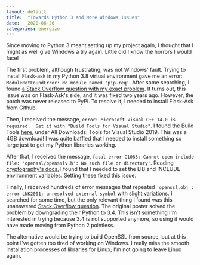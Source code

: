 ```yaml
---
layout: default
title:  "Towards Python 3 and More Windows Issues"
date:   2020-06-26
categories: energize
---
```


Since moving to Python 3 meant setting up my project again, I thought that I 
might as well give Windows a try again. Little did I know the horrors I would 
face!

The first problem, although frustrating, was not Windows' fault. Trying to 
install Flask-ask in my Python 3.8 virtual environment gave me an error:
`ModuleNotFoundError: No module named 'pip.req'`. After some searching, I 
found 
[a Stack Overflow question with my exact problem](https://stackoverflow.com/questions/60284354/pip-installing-flask-ask-raises-modulenotfound-pip-req).
It turns out, this issue was on Flask-Ask's side, and it was fixed two years 
ago. However, the patch was never released to PyPi. To resolve it, I needed 
to install Flask-Ask from Github.

Then, I received the message, `error: Microsoft Visual C++ 14.0 is required. 
Get it with "Build Tools for Visual Studio"`. I found the Build Tools 
[here](https://visualstudio.microsoft.com/downloads/#), under All Downloads: 
Tools for Visual Studio 2019. This was a 4GB download! I was quite baffled
that I needed to install something so large just to get my Python libraries 
working.

After that, I received the message, `fatal error C1083: Cannot open include 
file: 'openssl/opensslv.h': No such file or directory'`. Reading 
[cryptography's docs](https://cryptography.io/en/latest/installation.html#building-cryptography-on-windows), 
I found that I needed to set the LIB and INCLUDE environment variables.
Setting these fixed this issue.

Finally, I received hundreds of error messages that repeated `_openssl.obj : 
error LNK2001: unresolved external symbol` with slight variations. I searched 
for some time, but the only relevant thing I found was this unanswered
[Stack Overflow question](https://stackoverflow.com/questions/30159358/pip-install-cryptography-error-failed-with-exit-status-1120).
The original poster solved the problem by downgrading their Python to 3.4. 
This isn't something I'm interested in trying because 3.4 is not supported 
anymore, so using it would have made moving from Python 2 pointless.

The alternative would be trying to build OpenSSL from source, but at this 
point I've gotten too tired of working on Windows. I really miss the smooth 
installation processes of libraries for Linux; I'm not going to leave Linux
again.
